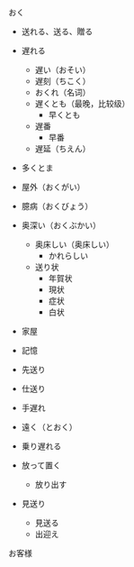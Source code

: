 
おく
* 送れる、送る、贈る
* 遅れる
	* 遅い（おそい）
	* 遅刻（ちこく）
	* おくれ（名词）
	* 遅くとも（最晚，比较级）
		* 早くとも
	* 遅番
		* 早番
	* 遅延（ちえん）
* 多くとま
* 屋外（おくがい）
* 臆病（おくびょう）
* 奥深い（おくぶかい）
	* 奥床しい（奥床しい）
		* かれらしい
	* 送り状
		* 年賀状
		* 現状
		* 症状
		* 白状
* 家屋
* 記憶
* 先送り
* 仕送り

* 手遅れ
* 遠く（とおく）
* 乗り遅れる
* 放って置く
	* 放り出す
* 見送り
	* 見送る
	* 出迎え


お客様